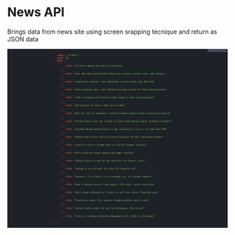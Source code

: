 # News API

Brings data from news site using screen srapping tecnique and return as JSON data

![Screenshort](news_api.png?raw=true 'Title')